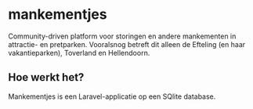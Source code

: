 # mankementjes

Community-driven platform voor storingen en andere mankementen in attractie- en pretparken.
Vooralsnog betreft dit alleen de Efteling (en haar vakantieparken), Toverland en Hellendoorn.

## Hoe werkt het?

Mankementjes is een Laravel-applicatie op een SQlite database.
